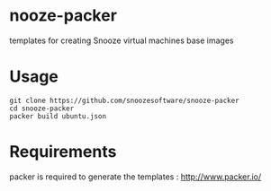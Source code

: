 nooze-packer
=============

templates for creating Snooze virtual machines base images

Usage
=====

```
git clone https://github.com/snoozesoftware/snooze-packer
cd snooze-packer
packer build ubuntu.json
```


Requirements
=============

packer is required to generate the templates : http://www.packer.io/
